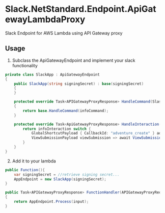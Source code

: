 # Slack.NetStandard.Endpoint.ApiGatewayLambdaProxy
Slack Endpoint for AWS Lambda using API Gateway proxy

## Usage

1. Subclass the ApiGatewayEndpoint and implement your slack functionality

```csharp
private class SlackApp : ApiGatewayEndpoint
{
    public SlackApp(string signingSecret) : base(signingSecret)
    {
    }

    protected override Task<APIGatewayProxyResponse> HandleCommand(SlashCommand infoCommand)
    {
        return base.HandleCommand(infoCommand);
    }

    protected override Task<ApiGatewayProxyResponse> HandleInteraction(InteractionPayload infoInteraction){
        return infoInteraction switch {
            GlobalShortcutPayload { CallbackId: "adventure_create" } adventurecreate => await CreateAdventure.Shortcut(adventurecreate),
            ViewSubmissionPayload viewSubmission => await ViewSubmission(client, viewSubmission),
        }
    }
}
```

2. Add it to your lambda

```csharp
public Function(){
    var signingSecret = //retrieve signing secret...
    AppEndpoint = new SlackApp(signingSecret);
}

public Task<APIGatewayProxyResponse> FunctionHandler(APIGatewayProxyRequest input)
{
    return AppEndpoint.Process(input);
}
```